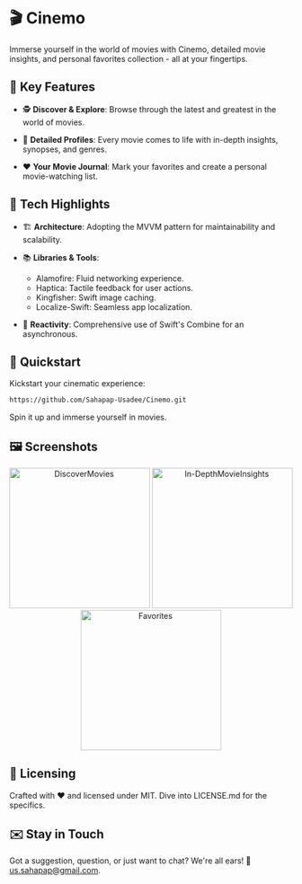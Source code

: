 
# 🎬 **Cinemo**

Immerse yourself in the world of movies with Cinemo, detailed movie insights, and personal favorites collection - all at your fingertips.

## 🌟 **Key Features**

- 🕵️ **Discover & Explore**: Browse through the latest and greatest in the world of movies.
  
- 📖 **Detailed Profiles**: Every movie comes to life with in-depth insights, synopses, and genres.
  
- ❤️ **Your Movie Journal**: Mark your favorites and create a personal movie-watching list.

## 🔩 **Tech Highlights**

- 🏗️ **Architecture**: Adopting the MVVM pattern for maintainability and scalability.
  
- 📚 **Libraries & Tools**: 
  - Alamofire: Fluid networking experience.
  - Haptica: Tactile feedback for user actions.
  - Kingfisher: Swift image caching.
  - Localize-Swift: Seamless app localization.

- 🔄 **Reactivity**: Comprehensive use of Swift's Combine for an asynchronous.

## 🚀 **Quickstart**

Kickstart your cinematic experience:

```bash
https://github.com/Sahapap-Usadee/Cinemo.git
```

Spin it up and immerse yourself in movies.

## 🖼 **Screenshots**

<p align="center">
  <img src="https://github.com/Sahapap-Usadee/Cinemo/assets/56621744/7daed75d-edee-4fe8-83e1-63d22d0b6b48" alt="DiscoverMovies" width="250"/>
  <img src="https://github.com/Sahapap-Usadee/Cinemo/assets/56621744/135037fc-9e1a-4519-9241-3ab31ee94d8b" alt="In-DepthMovieInsights" width="250"/>
  <img src="https://github.com/Sahapap-Usadee/Cinemo/assets/56621744/31d0c8ca-635e-4026-b4a7-7071cb3f370c" alt="Favorites" width="250"/>
</p>

## 🔖 **Licensing**

Crafted with ♥ and licensed under MIT. Dive into LICENSE.md for the specifics.

## ✉️ **Stay in Touch**

Got a suggestion, question, or just want to chat? We're all ears! 💌 us.sahapap@gmail.com.
